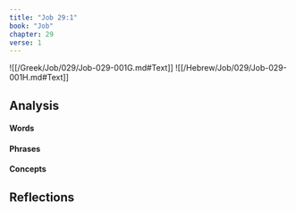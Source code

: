 ```yaml
---
title: "Job 29:1"
book: "Job"
chapter: 29
verse: 1
---
```

![[/Greek/Job/029/Job-029-001G.md#Text]]
![[/Hebrew/Job/029/Job-029-001H.md#Text]]

## Analysis

#### Words

#### Phrases

#### Concepts

## Reflections
